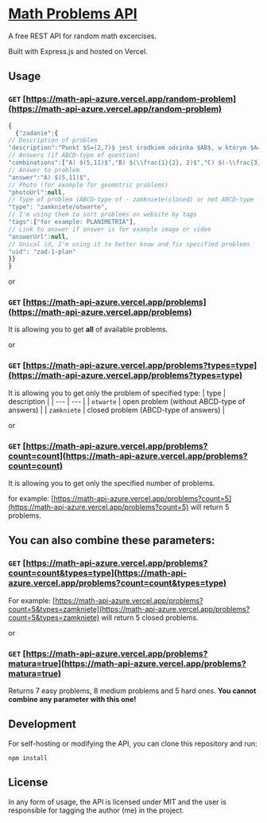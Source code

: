 # [Math Problems API](https://math-api-azure.vercel.app/)

A free REST API for random math excercises.

Built with Express.js and hosted on Vercel.

## Usage

### `GET` [https://math-api-azure.vercel.app/random-problem](https://math-api-azure.vercel.app/random-problem)

```js
{
  {"zadanie":{
// Description of problem
"description":"Punkt $S=(2,7)$ jest środkiem odcinka $AB$, w którym $A=(-1,3)$. Punkt $B$ ma współrzędne:",
// Answers (if ABCD-type of question)
"combinations":["A) $(5,11)$","B) $(\\frac{1}{2}, 2)$","C) $(-\\frac{3}{2}, -5)$","D) $(3, 11)$"],
// Answer to problem
"answer":"A) $(5,11)$",
// Photo (for example for geometric problems)
"photoUrl":null,
// Type of problem (ABCD-type of - zamkniete(closed) or not ABCD-type - otwarte (open))
"type": "zamkniete/otwarte",
// I'm using them to sort problems on website by tags
"tags":["for example: PLANIMETRIA"],
// Link to answer if answer is for example image or video
"answerUrl":null,
// Unical id, I'm using it to better know and fix specified problems
"uid": "zad-1-plan"
}}
}
```

or

### `GET` [https://math-api-azure.vercel.app/problems](https://math-api-azure.vercel.app/problems)

It is allowing you to get **all** of available problems.

or

### `GET` [https://math-api-azure.vercel.app/problems?types=type](https://math-api-azure.vercel.app/problems?types=type)

It is allowing you to get only the problem of specified type:
| type | description |
| --- | --- |
| `otwarte` | open problem (without ABCD-type of answers) |
| `zamkniete` | closed problem (ABCD-type of answers) |

or

### `GET` [https://math-api-azure.vercel.app/problems?count=count](https://math-api-azure.vercel.app/problems?count=count)

It is allowing you to get only the specified number of problems.

for example:
[https://math-api-azure.vercel.app/problems?count=5](https://math-api-azure.vercel.app/problems?count=5)
will return 5 problems.

## You can also combine these parameters:

### `GET` [https://math-api-azure.vercel.app/problems?count=count&types=type](https://math-api-azure.vercel.app/problems?count=count&types=type)

For example:
[https://math-api-azure.vercel.app/problems?count=5&types=zamkniete](https://math-api-azure.vercel.app/problems?count=5&types=zamkniete)
will return 5 closed problems.

or

### `GET` [https://math-api-azure.vercel.app/problems?matura=true](https://math-api-azure.vercel.app/problems?matura=true)

Returns 7 easy problems, 8 medium problems and 5 hard ones. **You cannot combine any parameter with this one!**

## Development

For self-hosting or modifying the API, you can clone this repository and run:

```shell
npm install
```

## License

In any form of usage, the API is licensed under MIT and the user is responsible for tagging the author (me) in the project.
